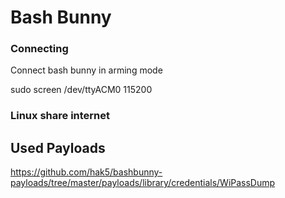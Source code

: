 # Bash Bunny

### Connecting 

Connect bash bunny in arming mode

sudo screen /dev/ttyACM0 115200

### Linux share internet

## Used Payloads

https://github.com/hak5/bashbunny-payloads/tree/master/payloads/library/credentials/WiPassDump

























